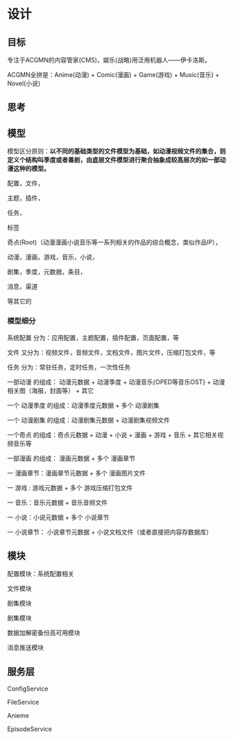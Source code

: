 # 设计

## 目标

专注于ACGMN的内容管家(CMS)，娱乐(战略)用泛用机器人——伊卡洛斯。  

ACGMN全拼是：Anime(动漫) + Comic(漫画) + Game(游戏) + Music(音乐) + Novel(小说)

## 思考

## 模型

模型区分原则：**以不同的基础类型的文件模型为基础，如动漫视频文件的集合，则定义个结构叫季度或者番剧，由底层文件模型进行聚合抽象成较高层次的如一部动漫这种的模型。**



配置，文件，

主题，插件，

任务，

标签

奇点(Root)（动漫漫画小说音乐等一系列相关的作品的综合概念，类似作品IP），

动漫，漫画，游戏，音乐，小说，

剧集，季度，元数据，条目，

消息，渠道

等其它的

### 模型细分

系统配置 分为：应用配置，主题配置，插件配置，页面配置，等

文件 又分为：视频文件，音频文件，文档文件，图片文件，压缩打包文件，等

任务 分为：常驻任务，定时任务，一次性任务

一部动漫 的组成： 动漫元数据 + 动漫季度 + 动漫音乐{OPED等音乐OST} + 动漫相关图（海报，封面等） + 其它

一个 动漫季度 的组成：动漫季度元数据 + 多个 动漫剧集

一个 动漫剧集 的组成：动漫剧集元数据 + 动漫剧集视频文件

一个奇点 的组成：奇点元数据 + 动漫 + 小说 + 漫画 + 游戏  + 音乐 + 其它相关视频音乐等

一部漫画 的组成： 漫画元数据 + 多个 漫画章节

一 漫画章节：漫画章节元数据 + 多个 漫画图片文件

一 游戏 : 游戏元数据 + 多个 游戏压缩打包文件

一 音乐：音乐元数据 + 音乐音频文件

一 小说：小说元数据 + 多个 小说章节

一 小说章节： 小说章节元数据 + 小说文档文件（或者直接把内容存数据库）





## 模块

配置模块：系统配置相关

文件模块

剧集模块

剧集模块

数据加解密备份高可用模块

消息推送模块

## 服务层

ConfigService

FileService

Anieme

EpisodeService